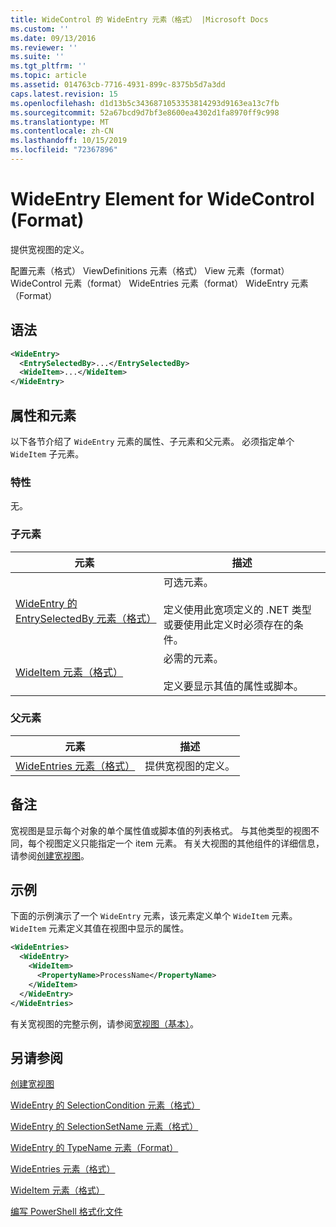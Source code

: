 ```yaml
---
title: WideControl 的 WideEntry 元素（格式） |Microsoft Docs
ms.custom: ''
ms.date: 09/13/2016
ms.reviewer: ''
ms.suite: ''
ms.tgt_pltfrm: ''
ms.topic: article
ms.assetid: 014763cb-7716-4931-899c-8375b5d7a3dd
caps.latest.revision: 15
ms.openlocfilehash: d1d13b5c3436871053353814293d9163ea13c7fb
ms.sourcegitcommit: 52a67bcd9d7bf3e8600ea4302d1fa8970ff9c998
ms.translationtype: MT
ms.contentlocale: zh-CN
ms.lasthandoff: 10/15/2019
ms.locfileid: "72367896"
---
```

# <a name="wideentry-element-for-widecontrol-format"></a>WideEntry Element for WideControl (Format)

提供宽视图的定义。

配置元素（格式） ViewDefinitions 元素（格式） View 元素（format） WideControl 元素（format） WideEntries 元素（format） WideEntry 元素（Format）

## <a name="syntax"></a>语法

```xml
<WideEntry>
  <EntrySelectedBy>...</EntrySelectedBy>
  <WideItem>...</WideItem>
</WideEntry>
```

## <a name="attributes-and-elements"></a>属性和元素

以下各节介绍了 `WideEntry` 元素的属性、子元素和父元素。 必须指定单个 `WideItem` 子元素。

### <a name="attributes"></a>特性

无。

### <a name="child-elements"></a>子元素

|元素|描述|
|-------------|-----------------|
|[WideEntry 的 EntrySelectedBy 元素（格式）](./entryselectedby-element-for-wideentry-format.md)|可选元素。<br /><br /> 定义使用此宽项定义的 .NET 类型或要使用此定义时必须存在的条件。|
|[WideItem 元素（格式）](./wideitem-element-for-widecontrol-format.md)|必需的元素。<br /><br /> 定义要显示其值的属性或脚本。|

### <a name="parent-elements"></a>父元素

|元素|描述|
|-------------|-----------------|
|[WideEntries 元素（格式）](./wideentries-element-for-widecontrol-format.md)|提供宽视图的定义。|

## <a name="remarks"></a>备注

宽视图是显示每个对象的单个属性值或脚本值的列表格式。 与其他类型的视图不同，每个视图定义只能指定一个 item 元素。 有关大视图的其他组件的详细信息，请参阅[创建宽视图](./creating-a-wide-view.md)。

## <a name="example"></a>示例

下面的示例演示了一个 `WideEntry` 元素，该元素定义单个 `WideItem` 元素。 `WideItem` 元素定义其值在视图中显示的属性。

```xml
<WideEntries>
  <WideEntry>
    <WideItem>
      <PropertyName>ProcessName</PropertyName>
    </WideItem>
  </WideEntry>
</WideEntries>

```

有关宽视图的完整示例，请参阅[宽视图（基本）](./wide-view-basic.md)。

## <a name="see-also"></a>另请参阅

[创建宽视图](./creating-a-wide-view.md)

[WideEntry 的 SelectionCondition 元素（格式）](./selectioncondition-element-for-entryselectedby-for-widecontrol-format.md)

[WideEntry 的 SelectionSetName 元素（格式）](./selectionsetname-element-for-entryselectedby-for-widecontrol-format.md)

[WideEntry 的 TypeName 元素（Format）](./typename-element-for-entryselectedby-for-wideentry-format.md)

[WideEntries 元素（格式）](./wideentries-element-for-widecontrol-format.md)

[WideItem 元素（格式）](./wideitem-element-for-widecontrol-format.md)

[编写 PowerShell 格式化文件](./writing-a-powershell-formatting-file.md)

